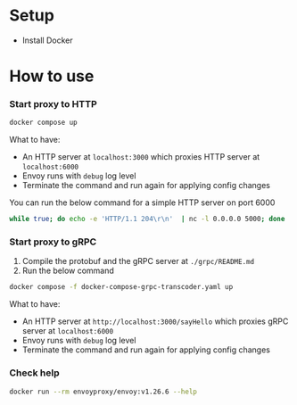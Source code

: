 # Setup

- Install Docker

# How to use

### Start proxy to HTTP

```bash
docker compose up
```

What to have:
- An HTTP server at `localhost:3000` which proxies HTTP server at `localhost:6000`
- Envoy runs with `debug` log level
- Terminate the command and run again for applying config changes

You can run the below command for a simple HTTP server on port 6000

```bash
while true; do echo -e 'HTTP/1.1 204\r\n'  | nc -l 0.0.0.0 5000; done
```

### Start proxy to gRPC

1. Compile the protobuf and the gRPC server at `./grpc/README.md` 
2. Run the below command

```bash
docker compose -f docker-compose-grpc-transcoder.yaml up
```

What to have:
- An HTTP server at `http://localhost:3000/sayHello` which proxies gRPC server at `localhost:6000`
- Envoy runs with `debug` log level
- Terminate the command and run again for applying config changes

### Check help

```bash
docker run --rm envoyproxy/envoy:v1.26.6 --help
```

